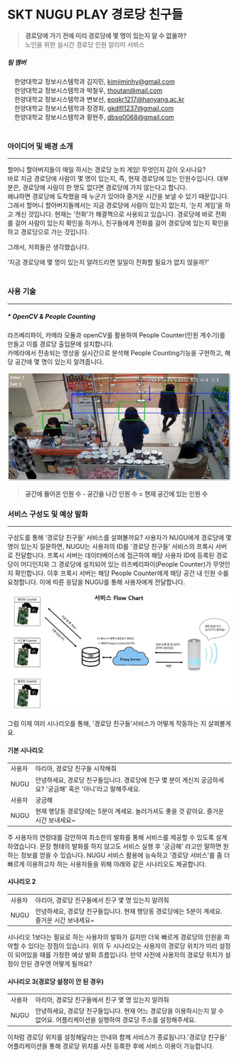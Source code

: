 # SKT NUGU PLAY 경로당 친구들  
    
> **경로당에 가기 전에 미리 경로당에 몇 명이 있는지 알 수 없을까?**  
> 노인을 위한 실시간 경로당 인원 알리미 서비스  
  
##### 팀 멤버  
&nbsp;&nbsp;&nbsp;&nbsp;한양대학교 정보시스템학과 김지민, kimjiminhy@gmail.com  
&nbsp;&nbsp;&nbsp;&nbsp;한양대학교 정보시스템학과 박철우, thoutan@mail.com  
&nbsp;&nbsp;&nbsp;&nbsp;한양대학교 정보시스템학과 변보선, eoqkr1217@hanyang.ac.kr    
&nbsp;&nbsp;&nbsp;&nbsp;한양대학교 정보시스템학과 장경희, gkdlfl1237@gmail.com  
&nbsp;&nbsp;&nbsp;&nbsp;한양대학교 정보시스템학과 황현주, dbsg0068@gmail.com    
  ㅤ
  ㅤ
  ㅤ
### 아이디어 및 배경 소개  
-----------------------------------------------
할머니 할아버지들이 매일 하시는 경로당 눈치 게임! 무엇인지 감이 오시나요?  
바로 지금 경로당에 사람이 몇 명이 있는지, 즉, 현재 경로당에 있는 인원수입니다. 대부분은, 경로당에 사람이 한 명도 없다면 경로당에 가지 않는다고 합니다.  
왜냐하면 경로당에 도착했을 때 누군가 있어야 즐거운 시간을 보낼 수 있기 때문입니다. 그래서 할머니 할아버지들께서는 지금 경로당에 사람이 있는지 없는지, ‘눈치 게임’을 하고 계신 것입니다. 현재는 ‘전화’가 해결책으로 사용되고 있습니다. 경로당에 바로 전화를 걸어 사람이 있는지 확인을 하거나, 친구들에게 전화를 걸어 경로당에 있는지 확인을 하고 경로당으로 가는 것입니다.  
  
그래서, 저희들은 생각했습니다.  
  
‘지금 경로당에 몇 명이 있는지 알려드리면 일일이 전화할 필요가 없지 않을까?’  
  ㅤ
  ㅤ
  ㅤ
### 사용 기술
-----------------------------------------------
##### * OpenCV & People Counting
라즈베리파이, 카메라 모듈과 openCV를 활용하여 People Counter(인원 계수기)를 만들고 이를 경로당 출입문에 설치합니다.  
카메라에서 전송되는 영상을 실시간으로 분석해 People Counting기능을 구현하고, 해당 공간에 몇 명이 있는지 알려줍니다.  
  
![](./image/silverfriend/people_count.png)

> **공간에 들어온 인원 수 - 공간을 나간 인원 수 = 현재 공간에 있는 인원 수**  
  

### 서비스 구성도 및 예상 발화
-----------------------------------------------
구성도를 통해 ‘경로당 친구들’ 서비스를 살펴볼까요? 사용자가 NUGU에게 경로당에 몇 명이 있는지 질문하면, NUGU는 사용자의 ID를 '경로당 친구들’ 서비스의 프록시 서버로 전달합니다. 프록시 서버는 데이터베이스에 접근하여 해당 사용자 ID에 등록된 경로당이 어디인지와 그 경로당에 설치되어 있는 라즈베리파이(People Counter)가 무엇인지 확인합니다. 이후 프록시 서버는 해당 People Counter에게 해당 공간 내 인원 수를 요청합니다. 이에 따른 응답을 NUGU를 통해 사용자에게 전달합니다.  
  
![](./image/silverfriend/service_flow.jpeg)
  
그럼 이제 여러 시나리오를 통해, '경로당 친구들'서비스가 어떻게 작동하는 지 살펴볼게요.
  
 #### 기본 시나리오  
 | | |
 |------------|---------------|
 | 사용자 | 아리아, 경로당 친구들 시작해줘 |
 | NUGU | 안녕하세요, 경로당 친구들입니다. 경로당에 친구 몇 분이 계신지 궁금하세요? '궁금해' 혹은 '아니'라고 말해주세요. |
 | 사용자 | 궁금해 |
 | NUGU | 현재 행당동 경로당에는 5분이 계세요. 놀러가셔도 좋을 것 같아요. 즐거운 시간 보내세요~ |
   
주 사용자의 연령대를 감안하여 최소한의 발화를 통해 서비스를 제공할 수 있도록 설계하였습니다. 문장 형태의 발화를 하지 않고도 서비스 실행 후 '궁금해' 라고만 말하면 원하는 정보를 얻을 수 있습니다. NUGU 서비스 활용에 능숙하고 ‘경로당 서비스'를 좀 더 빠르게 이용하고자 하는 사용자들을 위해 아래와 같은 시나리오도 제공합니다.  
 
  
#### 시나리오 2  
 | | |
 |------------|---------------|
 | 사용자 | 아리아, 경로당 친구들에서 친구 몇 명 있는지 알려줘 |
 | NUGU | 안녕하세요, 경로당 친구들입니다. 현재 행당동 경로당에는 5분이 계세요. 즐거운 시간 보내세요~ |

시나리오 1보다는 필요로 하는 사용자의 발화가 길지만 더욱 빠르게 경로당의 인원을 파악할 수 있다는 장점이 있습니다. 위의 두 시나리오는 사용자의 경로당 위치가 미리 설정이 되어있을 때를 가정한 예상 발화 흐름입니다. 만약 사전에 사용자의 경로당 위치가 설정이 안된 경우엔 어떻게 될까요?  
  
  
#### 시나리오 3(경로당 설정이 안 된 경우)  
 | | |
 |------------|---------------|
 | 사용자 | 아리아, 경로당 친구들에서 친구 몇 명 있는지 알려줘 |
 | NUGU | 안녕하세요, 경로당 친구들입니다. 현재 어느 경로당을 이용하시는지 알 수 없어요. 어플리케이션을 실행하여 경로당 주소를 설정해주세요. |
   
 이처럼 경로당 위치를 설정해달라는 안내와 함께 서비스가 종료됩니다.'경로당 친구들' 어플리케이션을 통해 경로당 위치를 사전 등록한 후에 서비스 이용이 가능합니다. 
 
 






